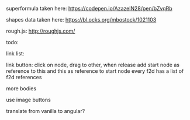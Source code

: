 superformula taken here: https://codepen.io/AzazelN28/pen/bZvqRb

shapes data taken here: https://bl.ocks.org/mbostock/1021103

rough.js: http://roughjs.com/

todo:

link list: 
  
  link button: click on node, drag to other, when release add start node as reference to this and this as reference to start node
every f2d has a list of f2d references 

more bodies

use image buttons

translate from vanilla to angular?


